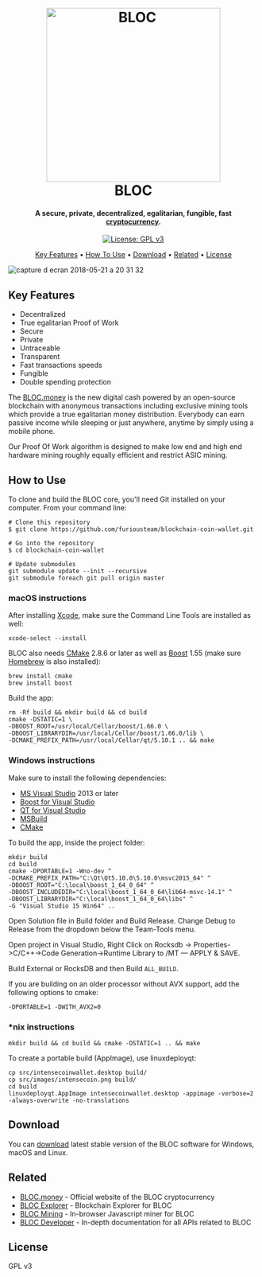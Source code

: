 <h1 align="center">
  <br>
  <a href="https://bloc.money" target="_blank"><img src="https://user-images.githubusercontent.com/1941393/40306571-73d3c700-5cff-11e8-8a75-9f1498106e27.png" alt="BLOC" width="350"></a>
  <br>
  BLOC
  <br>
</h1>

<h4 align="center">A secure, private, decentralized, egalitarian, fungible, fast <a href="https://bloc.money" target="_blank">cryptocurrency</a>.</h4>

<p align="center">
  <a href="https://www.gnu.org/licenses/gpl-3.0">
    <img src="https://img.shields.io/badge/License-GPL%20v3-blue.svg"
         alt="License: GPL v3">
  </a>
</p>

<p align="center">
  <a href="#key-features">Key Features</a> •
  <a href="#how-to-use">How To Use</a> •
  <a href="#download">Download</a> •
  <a href="#related">Related</a> •
  <a href="#license">License</a>
</p>

![capture d ecran 2018-05-21 a 20 31 32](https://user-images.githubusercontent.com/1941393/40323555-fbfe5e48-5d35-11e8-9c6f-ea68c1b314bb.png)

## Key Features

* Decentralized
* True egalitarian Proof of Work
* Secure
* Private
* Untraceable
* Transparent
* Fast transactions speeds
* Fungible
* Double spending protection

The [BLOC.money](https://bloc.money) is the new digital cash powered by an open-source blockchain with anonymous transactions including exclusive mining tools which provide a true egalitarian money distribution. Everybody can earn passive income while sleeping or just anywhere, anytime by simply using a mobile phone.

Our Proof Of Work algorithm is designed to make low end and high end hardware mining roughly equally efficient and restrict ASIC mining.

## How to Use

To clone and build the BLOC core, you'll need Git installed on your computer. From your command line:

```
# Clone this repository
$ git clone https://github.com/furiousteam/blockchain-coin-wallet.git

# Go into the repository
$ cd blockchain-coin-wallet

# Update submodules
git submodule update --init --recursive
git submodule foreach git pull origin master
```

### macOS instructions

After installing [Xcode](https://developer.apple.com), make sure the Command Line Tools are installed as well:

```
xcode-select --install
```

BLOC also needs [CMake](https://cmake.org/) 2.8.6 or later as well as [Boost](https://www.boost.org/) 1.55 (make sure [Homebrew](https://brew.sh) is also installed):

```
brew install cmake
brew install boost
```

Build the app:

```
rm -Rf build && mkdir build && cd build
cmake -DSTATIC=1 \
-DBOOST_ROOT=/usr/local/Cellar/boost/1.66.0 \
-DBOOST_LIBRARYDIR=/usr/local/Cellar/boost/1.66.0/lib \
-DCMAKE_PREFIX_PATH=/usr/local/Cellar/qt/5.10.1 .. && make
```

### Windows instructions

Make sure to install the following dependencies:

* [MS Visual Studio](https://www.visualstudio.com) 2013 or later
* [Boost for Visual Studio](https://dl.bintray.com/boostorg/release/1.64.0/binaries/boost_1_64_0-msvc-14.1-64.exe)
* [QT for Visual Studio](http://download.qt.io/official_releases/qt/5.10/5.10.0/qt-opensource-windows-x86-5.10.0.exe)
* [MSBuild](https://www.microsoft.com/en-us/download/details.aspx?id=48159)
* [CMake](https://cmake.org/install/)

To build the app, inside the project folder:

```
mkdir build
cd build
cmake -DPORTABLE=1 -Wno-dev ^
-DCMAKE_PREFIX_PATH="C:\Qt\Qt5.10.0\5.10.0\msvc2015_64" ^
-DBOOST_ROOT="C:\local\boost_1_64_0_64" ^
-DBOOST_INCLUDEDIR="C:\local\boost_1_64_0_64\lib64-msvc-14.1" ^
-DBOOST_LIBRARYDIR="C:\local\boost_1_64_0_64\libs" ^
-G "Visual Studio 15 Win64" ..
```

Open Solution file in Build folder and Build Release. Change Debug to Release from the dropdown below the Team-Tools menu.

Open project in Visual Studio, Right Click on Rocksdb -> Properties->C/C++->Code Generation->Runtime Library to /MT — APPLY & SAVE.

Build External or RocksDB and then Build `ALL_BUILD`.

If you are building on an older processor without AVX support, add the following options to cmake:

```
-DPORTABLE=1 -DWITH_AVX2=0
```

### *nix instructions

```
mkdir build && cd build && cmake -DSTATIC=1 .. && make
```

To create a portable build (AppImage), use linuxdeployqt:

```
cp src/intensecoinwallet.desktop build/
cp src/images/intensecoin.png build/
cd build
linuxdeployqt.AppImage intensecoinwallet.desktop -appimage -verbose=2 -always-overwrite -no-translations
```

## Download

You can [download](https://bloc.money/download) latest stable version of the BLOC software for Windows, macOS and Linux.

## Related

* [BLOC.money](https://bloc.money/) - Official website of the BLOC cryptocurrency
* [BLOC Explorer](https://bloc-explorer.com) - Blockchain Explorer for BLOC
* [BLOC Mining](https://bloc-mining.com/) - In-browser Javascript miner for BLOC
* [BLOC Developer](https://bloc-developer.com) - In-depth documentation for all APIs related to BLOC

## License

GPL v3
